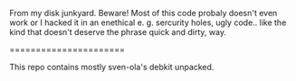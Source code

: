 From my disk junkyard. Beware! Most of this code probaly doesn't even work or I hacked it in an enethical e. g. sercurity holes, ugly code.. 
like the kind that doesn't deserve the phrase quick and dirty, way.

====================== 


This repo contains mostly sven-ola's debkit unpacked.
